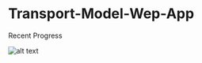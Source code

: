 # Transport-Model-Wep-App

Recent Progress

![alt text](https://github.com/Mazen72/Transport-Model-Wep-App/blob/main/imgs/progress1.JPG?raw=true)
